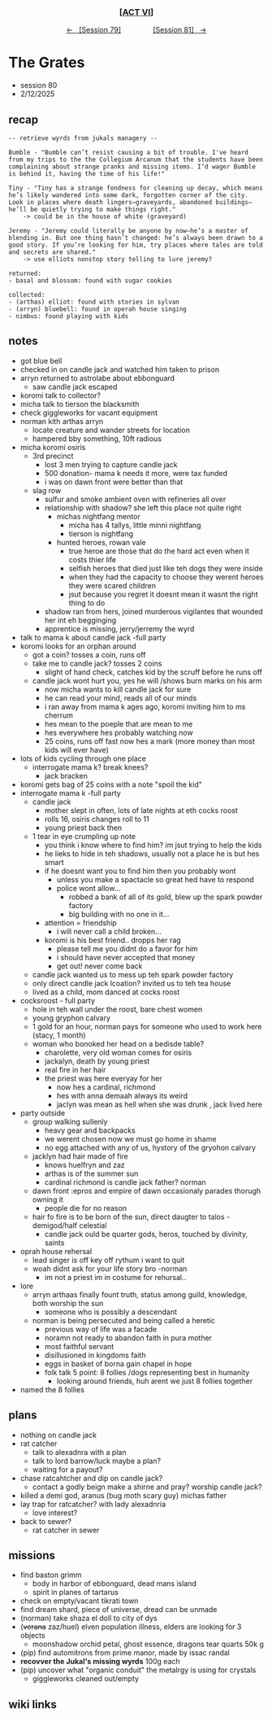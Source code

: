 
<div align="center">
  <h3 align="center"><a href="https://github.com/h-griffin/dnd-notes/blob/main/grimmhaus/act-VI" >[ACT VI]</a></h3>
  <p align="center">
    <a href="https://github.com/h-griffin/dnd-notes/blob/main/grimmhaus/act-VI/24-02-05.md" >&larr; &nbsp; [Session 79]</a>
    &nbsp;&nbsp;&nbsp;&nbsp;&nbsp;&nbsp;&nbsp;&nbsp;&nbsp;&nbsp;&nbsp;&nbsp;&nbsp;&nbsp;
    <a href="https://github.com/h-griffin/dnd-notes/blob/main/grimmhaus/act-VI/25-02-12.md" >[Session 81] &nbsp; &rarr;</a>
  </p>
</div>

# The Grates
- session 80
- 2/12/2025

## recap

```text
-- retrieve wyrds from jukals managery --
 
Bumble - "Bumble can’t resist causing a bit of trouble. I've heard from my trips to the the Collegium Arcanum that the students have been complaining about strange pranks and missing items. I’d wager Bumble is behind it, having the time of his life!"

Tiny - "Tiny has a strange fondness for cleaning up decay, which means he’s likely wandered into some dark, forgotten corner of the city. Look in places where death lingers—graveyards, abandoned buildings—he’ll be quietly trying to make things right."
    -> could be in the house of white (graveyard)

Jeremy - "Jeremy could literally be anyone by now—he’s a master of blending in. But one thing hasn’t changed: he’s always been drawn to a good story. If you’re looking for him, try places where tales are told and secrets are shared."
    -> use elliots nonstop story telling to lure jeremy? 

returned:
- basal and blossom: found with sugar cookies

collected: 
- (arthas) elliot: found with stories in sylvan  
- (arryn) bluebell: found in operah house singing
- nimbus: found playing with kids
```

## notes
- got blue bell
- checked in on candle jack and watched him taken to prison
- arryn returned to astrolabe about ebbonguard
    - saw candle jack escaped
- koromi talk to collector?
- micha talk to tierson the blacksmith
- check giggleworks for vacant equipment
- norman kith arthas arryn
    - locate creature and wander streets for location
    - hampered bby something, 10ft radious
- micha koromi osiris
    - 3rd precinct
        - lost 3 men trying to capture candle jack
        - 500 donation- mama k needs it more, were tax funded
        - i was on dawn front were better than that
    - slag row
        - sulfur and smoke ambient oven with refineries all over
        - relationship with shadow? she left this place not quite right
            - michas nightfang mentor
                - micha has 4 tallys, little minni nightfang
                - tierson is nightfang
            - hunted heroes, rowan vale
                - true heroe are those that do the hard act even when it costs thier life
                - selfish heroes that died just like teh dogs they were inside
                - when they had the capacity to choose they werent heroes they were scared children
                - jsut because you regret it doesnt mean it wasnt the right thing to do
        - shadow ran from hers, joined murderous vigilantes that wounded her int eh begginging
        - apprentice is missing, jerry/jerremy the wyrd
- talk to mama k about candle jack -full party
- koromi looks for an orphan around
    - got a coin? tosses a coin, runs off
    - take me to candle jack? tosses 2 coins
        - slight of hand check, catches kid by the scruff before he runs off
    - candle jack wont hurt you, yes he will /shows burn marks on his arm
        - now micha wants to kill candle jack for sure
        - he can read your mind, reads all of our minds
        - i ran away from mama k ages ago, koromi inviting him to ms cherrum
        - hes mean to the poeple that are mean to me
        - hes everywhere hes probably watching now
        - 25 coins, runs off fast now hes a mark (more money than most kids will ever have)
- lots of kids cycling through one place
    - interrogate mama k? break knees?
        - jack bracken
- koromi gets bag of 25 coins with a note "spoil the kid"
- interrogate mama k -full party
    - candle jack
        - mother slept in often, lots of late nights at eth cocks roost
        - rolls 16, osiris changes roll to 11
        - young priest back then
    - 1 tear in eye crumpling up note
        - you think i know where to find him? im jsut trying to help the kids
        - he lieks to hide in teh shadows, usually not a place he is but hes smart
        - if he doesnt want you to find him then you probably wont
            - unless you make a spactacle so great hed have to respond
            - police wont allow...
                - robbed a bank of all of its gold, blew up the spark powder factory
                - big building with no one in it...
        - attention = friendship
            - i will never call a child broken...
        - koromi is his best friend.. dropps her rag
            - please tell me you didnt do a favor for him
            - i should have never accepted that money
            - get out! never come back
    - candle jack wanted us to mess up teh spark powder factory
    - only direct candle jack lcoation? invited us to teh tea house
    - lived as a child, mom danced at cocks roost
- cocksroost - full party
    - hole in teh wall under the roost, bare chest women
    - young gryphon calvary
    - 1 gold for an hour, norman pays for someone who used to work here (stacy, 1 month)
    - woman who bonoked her head on a bedisde table?
        - charolette, very old woman comes for osiris
        - jackalyn, death by young priest
        - real fire in her hair
        - the priest was here everyay for her
            - now hes a cardinal, richmond
            - hes with anna demaah always its weird
            - jaclyn was mean as hell when she was drunk , jack lived here
- party outside
    - group walking sullenly
        - heavy gear and backpacks
        - we werent chosen now we must go home in shame
        - no egg attached with any of us, hystory of the gryohon calvary
    - jacklyn had hair made of fire
        - knows huelfryn and zaz
        - arthas is of the summer sun
        - cardinal richmond is candle jack father? norman
    - dawn front :epros and empire of dawn occasionaly parades thorugh owning it
        - people die for no reason
    - hair fo fire is to be born of the sun, direct daugter to talos -demigod/half celestial
        - candle jack ould be quarter gods, heros, touched by divinity, saints
- oprah house rehersal
    - lead singer is off key off rythum i want to quit
    - woah didnt ask for your life story bro -norman
        - im not a priest im in costume for rehursal..
- lore
    - arryn arthaas finally fount truth, status among guild, knowledge, both worship the sun
        - someone who is possibly a descendant
    - norman is being persecuted and being called a heretic
        - previous way of life was a facade
        - noramn not ready to abandon faith in pura mother
        - most faithful servant
        - disillusioned in kingdoms faith
        - eggs in basket of borna gain chapel in hope
        - folk talk 5 point: 8 follies /dogs representing best in humanity
            - looking around friends, huh arent we just 8 follies together
- named the 8 follies

## plans
- nothing on candle jack
- rat catcher
    - talk to alexadnra with a plan
    - talk to lord barrow/luck maybe a plan?
    - waiting for a payout?
- chase ratcahtcher and dip on candle jack?
    - contact a godly beign make a shirne and pray? worship candle jack?
- killed a demi god, aranus (bug moth scary guy) michas father
- lay trap for ratcatcher? with lady alexadnria
    - love interest?
- back to sewer?
    - rat catcher in sewer

## missions
- find baston grimm
    - body in harbor of ebbonguard, dead mans island
    - spirit in planes of tartarus
- check on empty/vacant tikrati town
- find dream shard, piece of universe, dread can be unmade
- (norman) take shaza el doll to city of dys
- (~~verana~~ zaz/huel) elven population illness, elders are looking for 3 objects
    - moonshadow orchid petal, ghost essence, dragons tear quarts 50k g
- (pip) find automitrons from prime manor, made by issac randal
- **recovver the Jukal's missing wyrds** 100g each
- (pip) uncover what "organic conduit" the metalrgy is using for crystals
    - giggleworks cleaned out/empty

## wiki links

